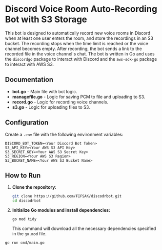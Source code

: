 # Discord Voice Room Auto-Recording Bot with S3 Storage

This bot is designed to automatically record new voice rooms in Discord when at least one user enters the room, and store the recordings in an S3 bucket. The recording stops when the time limit is reached or the voice channel becomes empty. After recording, the bot sends a link to the recorded file in the voice channel's chat. The bot is written in Go and uses the `discordgo` package to interact with Discord and the `aws-sdk-go` package to interact with AWS S3.

## Documentation

- **bot.go** - Main file with bot logic.
- **managefile.go** - Logic for saving PCM to file and uploading to S3.
- **record.go** - Logic for recording voice channels.
- **s3.go** - Logic for uploading files to S3.

## Configuration

Create a `.env` file with the following environment variables:

```
DISCORD_BOT_TOKEN=<Your Discord Bot Token>
S3_API_KEY=<Your AWS S3 API Key>
S3_SECRET_KEY=<Your AWS S3 Secret Key>
S3_REGION=<Your AWS S3 Region>
S3_BUCKET_NAME=<Your AWS S3 Bucket Name>
```

## How to Run

1. **Clone the repository:**

   ```sh
   git clone https://github.com/FIFSAK/discodrbot.git
   cd discodrbot
   ```

2. **Initialize Go modules and install dependencies:**

   ```sh
   go mod tidy
   ```

   This command will download all the necessary dependencies specified in the `go.mod` file.

```sh
go run cmd/main.go
```



